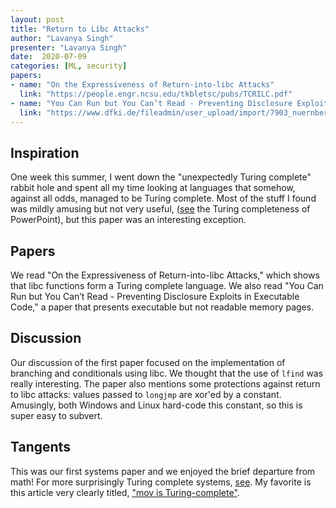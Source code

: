 ```yaml
---
layout: post
title: "Return to Libc Attacks"
author: "Lavanya Singh"
presenter: "Lavanya Singh"
date:  2020-07-09
categories: [ML, security]
papers:
- name: "On the Expressiveness of Return-into-libc Attacks"
  link: "https://people.engr.ncsu.edu/tkbletsc/pubs/TCRILC.pdf"
- name: "You Can Run but You Can’t Read - Preventing Disclosure Exploits in Executable Code"
  link: "https://www.dfki.de/fileadmin/user_upload/import/7903_nuernberger2014ccs_disclosure.pdf"
---
```


## Inspiration

One week this summer, I went down the "unexpectedly Turing complete" rabbit hole 
and spent all my time looking at languages that somehow, against all odds, managed
to be Turing complete. Most of the stuff I found was mildly amusing but not very useful, 
([see](https://www.youtube.com/watch?v=uNjxe8ShM-8) the Turing completeness of PowerPoint), 
but this paper was an interesting exception.

## Papers

We read "On the Expressiveness of Return-into-libc Attacks," which shows that libc functions 
form a Turing complete language. We also read "You Can Run but You Can’t Read - Preventing 
Disclosure Exploits in Executable Code," a paper that presents executable but not readable
memory pages.

## Discussion

Our discussion of the first paper focused on the implementation of branching and conditionals
using libc. We thought that the use of `lfind` was really interesting. The paper also mentions
some protections against return to libc attacks: values passed to `longjmp` are xor'ed by a
constant. Amusingly, both Windows and Linux hard-code this constant, so this is super easy 
to subvert.

## Tangents

This was our first systems paper and we enjoyed the brief departure from math! For more surprisingly
Turing complete systems, [see](https://www.gwern.net/Turing-complete#). My favorite is this article
very clearly titled, ["mov is Turing-complete"](https://www.gwern.net/docs/www/stedolan.net/1dfd79e26e320470b867750a4837e2d0c0d908cd.pdf).
 
